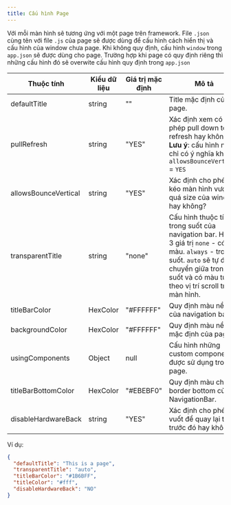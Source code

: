```yaml
---
title: Cấu hình Page
---
```


Với mỗi màn hình sẽ tương ứng với một page trên framework. File `.json` cùng tên với file `.js` của page sẽ được dùng để cấu hình cách hiển thị và cấu hình của window chưa page. Khi không quy định, cấu hình `window` trong `app.json` sẽ được dùng cho page. Trường hợp khi page có quy định riêng thì những cấu hình đó sẽ overwite cấu hình quy định trong `app.json`

| Thuộc tính           | Kiểu dữ liệu | Giá trị mặc định | Mô tả                                                                                                                                                                                                |
| -------------------- | ------------ | ---------------- | ---------------------------------------------------------------------------------------------------------------------------------------------------------------------------------------------------- |
| defaultTitle         | string       | ""               | Title mặc định của page.                                                                                                                                                                             |
| pullRefresh          | string       | "YES"            | Xác định xem có cho phép pull down to refresh hay không ? **Lưu ý**: cấu hình này chỉ có ý nghĩa khi `allowsBounceVertical` = `YES`                                                                  |
| allowsBounceVertical | string       | "YES"            | Xác định cho phép kéo màn hình vượt quá size của window hay không?                                                                                                                                   |
| transparentTitle     | string       | "none"           | Cấu hình thuộc tính trong suốt của navigation bar. Hỗ trợ 3 giá trị `none` - có màu. `always` - trong suốt. `auto` sẽ tự động chuyển giữa trong suốt và có màu tuỳ theo vị trí scroll trên màn hình. |
| titleBarColor        | HexColor     | "#FFFFFF"        | Quy định màu nền của navigation bar.                                                                                                                                                                 |
| backgroundColor      | HexColor     | "#FFFFFF"        | Quy định màu nền mặc định của page.                                                                                                                                                                  |
| usingComponents      | Object       | null             | Cấu hình những custom components được sử dụng trong page.                                                                                                                                            |
| titleBarBottomColor  | HexColor     | "#EBEBF0"        | Quy định màu cho border bottom của NavigationBar.                                                                                                                                                    |
| disableHardwareBack | string | "YES" | Xác định cho phép vuốt để quay lại trang trước đó hay không? |

Ví dụ:

```json
{
  "defaultTitle": "This is a page",
  "transparentTitle": "auto",
  "titleBarColor": "#1B6BFF",
  "titleColor": "#fff",
  "disableHardwareBack": "NO"
}
```
